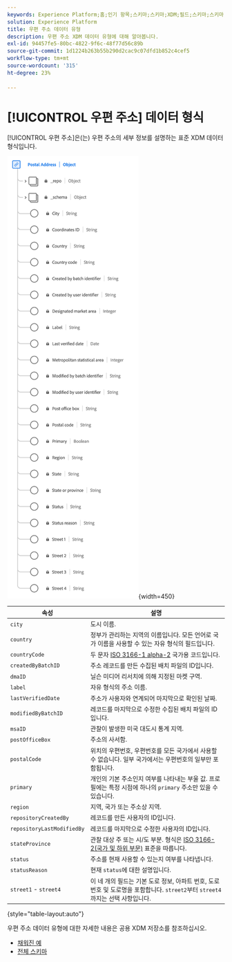 ```yaml
---
keywords: Experience Platform;홈;인기 항목;스키마;스키마;XDM;필드;스키마;스키마;주소;xdm:address;데이터 유형;데이터 유형;데이터 유형;
solution: Experience Platform
title: 우편 주소 데이터 유형
description: 우편 주소 XDM 데이터 유형에 대해 알아봅니다.
exl-id: 94457fe5-80bc-4822-9f6c-48f77d56c89b
source-git-commit: 1d1224b263b55b290d2cac9c07dfd1b852c4cef5
workflow-type: tm+mt
source-wordcount: '315'
ht-degree: 23%

---
```


# [!UICONTROL 우편 주소] 데이터 형식

[!UICONTROL 우편 주소]은(는) 우편 주소의 세부 정보를 설명하는 표준 XDM 데이터 형식입니다.

![](../images/data-types/postal-address.png){width=450}

| 속성 | 설명 |
| --- | --- |
| `city` | 도시 이름. |
| `country` | 정부가 관리하는 지역의 이름입니다. 모든 언어로 국가 이름을 사용할 수 있는 자유 형식의 필드입니다. |
| `countryCode` | 두 문자 <a href="https://datahub.io/core/country-list">ISO 3166-1 alpha-2</a> 국가용 코드입니다. |
| `createdByBatchID` | 주소 레코드를 만든 수집된 배치 파일의 ID입니다. |
| `dmaID` | 닐슨 미디어 리서치에 의해 지정된 마켓 구역. |
| `label` | 자유 형식의 주소 이름. |
| `lastVerifiedDate` | 주소가 사용자와 연계되어 마지막으로 확인된 날짜. |
| `modifiedByBatchID` | 레코드를 마지막으로 수정한 수집된 배치 파일의 ID입니다. |
| `msaID` | 관찰이 발생한 미국 대도시 통계 지역. |
| `postOfficeBox` | 주소의 사서함. |
| `postalCode` | 위치의 우편번호, 우편번호를 모든 국가에서 사용할 수 없습니다. 일부 국가에서는 우편번호의 일부만 포함됩니다. |
| `primary` | 개인의 기본 주소인지 여부를 나타내는 부울 값. 프로필에는 특정 시점에 하나의 `primary` 주소만 있을 수 있습니다. |
| `region` | 지역, 국가 또는 주소상 지역. |
| `repositoryCreatedBy` | 레코드를 만든 사용자의 ID입니다. |
| `repositoryLastModifiedBy` | 레코드를 마지막으로 수정한 사용자의 ID입니다. |
| `stateProvince` | 관찰 대상 주 또는 시/도 부분. 형식은 [ISO 3166-2(국가 및 하위 부문)](https://www.unece.org/cefact/locode/subdivisions.html) 표준을 따릅니다. |
| `status` | 주소를 현재 사용할 수 있는지 여부를 나타냅니다. |
| `statusReason` | 현재 `status`에 대한 설명입니다. |
| `street1` - `street4` | 이 네 개의 필드는 기본 도로 정보, 아파트 번호, 도로 번호 및 도로명을 포함합니다. `street2`부터 `street4`까지는 선택 사항입니다. |

{style="table-layout:auto"}

우편 주소 데이터 유형에 대한 자세한 내용은 공용 XDM 저장소를 참조하십시오.

* [채워진 예](https://github.com/adobe/xdm/blob/master/components/datatypes/demographic/address.example.1.json)
* [전체 스키마](https://github.com/adobe/xdm/blob/master/components/datatypes/demographic/address.schema.json)
